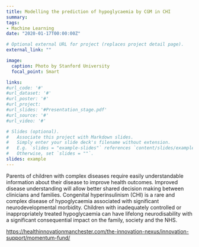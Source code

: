 ```yaml
---
title: Modelling the prediction of hypoglycaemia by CGM in CHI
summary:
tags:
- Machine Learning
date: "2020-01-17T00:00:00Z"

# Optional external URL for project (replaces project detail page).
external_link: ""

image:
  caption: Photo by Stanford University
  focal_point: Smart

links:
#url_code: '#'
#url_dataset: '#'
#url_poster: '#'
#url_project: 
#url_slides: '#Presentation_stage.pdf'
#url_source: '#'
#url_video: '#'

# Slides (optional).
#   Associate this project with Markdown slides.
#   Simply enter your slide deck's filename without extension.
#   E.g. `slides = "example-slides"` references `content/slides/example-slides.md`.
#   Otherwise, set `slides = ""`.
slides: example
---
```


Parents of children with complex diseases require easily understandable information about their disease to improve health outcomes. Improved disease understanding will allow better shared decision making between clinicians and families. Congenital hyperinsulinism (CHI) is a rare and complex disease of hypoglycaemia associated with significant neurodevelopmental morbidity. Children with inadequately controlled or inappropriately treated hypoglycaemia can have lifelong neurodisability with a significant consequential impact on the family, society and the NHS.

https://healthinnovationmanchester.com/the-innovation-nexus/innovation-support/momentum-fund/
